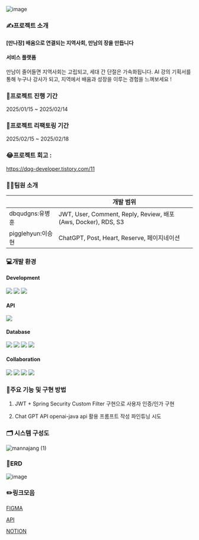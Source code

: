 ![image](https://github.com/user-attachments/assets/379a3840-eafc-4a02-acb8-42ca524c03ea)

### ✍프로젝트 소개
#### [만나장] 배움으로 연결되는 지역사회, 만남의 장을 만듭니다

####  서비스 플랫폼
만남이 줄어들면 지역사회는 고립되고, 세대 간 단절은 가속화됩니다. 
AI 강의 기획서를 통해 누구나 강사가 되고, 지역에서 배움과 성장을 이루는 경험을 느껴보세요 !

### 📅프로젝트 진행 기간 
2025/01/15 ~ 2025/02/14

### 💊프로젝트 리팩토링 기간
2025/02/15 ~ 2025/02/18

### 😂프로젝트 회고 : 
https://dqg-developer.tistory.com/11

### 👩‍💻팀원 소개

|  | 개발 범위 | 
| --- | --- | 
| dbqudgns:유병훈 | JWT, User, Comment, Reply, Review, 배포(Aws, Docker), RDS, S3   |
| pigglehyun:이승현 | ChatGPT, Post, Heart, Reserve, 페이지네이션  |

### 💻개발 환경

#### Development
<p>
  <img src="https://img.shields.io/badge/Java-6DB33F?style=flat-square&logoColor=white"/>
  <img src="https://img.shields.io/badge/Spring Boot-6DB33F?style=flat-square&logo=springboot&logoColor=white"/>
  <img src="https://img.shields.io/badge/Spring Data JPA-6DB33F?style=flat-square&logoColor=white"/>
</p>

#### API
<p>
  <img src="https://img.shields.io/badge/OpenAI-412991?style=flat-square&logoColor=white"/>
</p>

#### Database
<p>
 <img src="https://img.shields.io/badge/Amazon RDS-527FFF?style=flat-square&logoColor=white"/>
  <img src="https://img.shields.io/badge/MySQL-4479A1?style=flat-square&logo=springboot&logoColor=white"/>
  <img src="https://img.shields.io/badge/Spring Security-6DB33F?style=flat-square&logoColor=white"/>
  <img src="https://img.shields.io/badge/Amazon S3-569A31?style=flat-square&logo=mysql&logoColor=white"/>
</p>

#### Collaboration
<p>
 <img src="https://img.shields.io/badge/git-F05032?style=flat-square&logoColor=white"/>
 <img src="https://img.shields.io/badge/githubL-1817171?style=flat-square&logo=springboot&logoColor=white"/>
 <img src="https://img.shields.io/badge/notion-000000?style=flat-square&logo=springboot&logoColor=white"/>
 <img src="https://img.shields.io/badge/discord-5865F2?style=flat-square&logo=springboot&logoColor=white"/>
</p>


### 🧩주요 기능 및 구현 방법

1. JWT + Spring Security
Custom Filter 구현으로 사용자 인증/인가 구현

2. Chat GPT API 
openai-java api 활용
프롬프트 작성
파인튜닝 시도
   

### 🗂️ 시스템 구성도
![mannajang (1)](https://github.com/user-attachments/assets/465664fd-b0b2-4b11-bff1-fa5773fe4685)

### 📑ERD
![image](https://github.com/user-attachments/assets/9e80c4ba-3322-440e-9677-34145f4c94bc)


### ✏️링크모음
[FIGMA](https://www.figma.com/design/PnhVOCGVtxDUGJYPNV8AFW/%EB%A3%A8%ED%8A%B8%EC%9E%84%ED%8C%A9%ED%8A%B8_11%ED%8C%80?node-id=0-1&p=f&t=PAuMYOapFMEhf6Ms-0)   

[API](https://www.notion.so/17d07e8b59d98045a08bc620b4b945db?v=08ec40277c3b45bf831927edd2fdebe2)

[NOTION](https://www.notion.so/Project-17d07e8b59d98034a4d4fb8d3902bde2)
